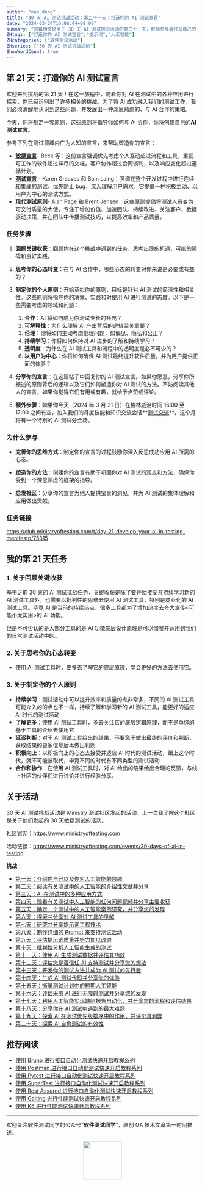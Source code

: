```yaml
---
author: "nao.deng"
title: "30 天 AI 测试挑战活动：第二十一天：打造你的 AI 测试宣言"
date: "2024-03-24T10:06:44+08:00"
summary: "这篇博文是关于 30 天 AI 测试挑战活动的第二十一天，鼓励参与者打造自己的 AI 测试宣言。文章可能包括作者对于 AI 测试的核心价值观、愿景和承诺的阐述，以及对于 AI 在测试中的应用原则和准则的思考。通过分享个人的 AI 测试宣言，读者将了解到作者对于 AI 在测试领域的重要性和应用价值的深刻理解，以及对于未来 AI 测试发展的愿景和期待。这个系列活动有望为测试专业人士提供一个表达个人观点和价值观的平台，并促进行业对于 AI 在测试中的发展和应用的深入讨论。"
ZHtags: ["打造你的 AI 测试宣言","提示词","人工智能"]
ZHcategories: ["软件测试活动"]
ZHseries: ["30 天 AI 测试挑战活动"]
ShowWordCount: true
---
```


## 第 21 天：打造你的 AI 测试宣言

欢迎来到挑战的第 21 天！在这一旅程中，随着你对 AI 在测试中的各种应用进行探索，你已经识别出了许多相关的挑战。为了将 AI 成功融入我们的测试工作，我们必须清醒地认识到这些问题，并发展出一种深思熟虑的、与 AI 合作的策略。

今天，你将制定一套原则，这些原则将指导你如何与 AI 协作，你将创建自己的**AI 测试宣言**。

参考下列在测试领域内广为人知的宣言，来帮助塑造你的宣言：

- **[敏捷宣言](https://agilemanifesto.org/)**- Beck 等：这份宣言强调优先考虑个人互动超过流程和工具，重视可工作的软件超过详尽的文档，客户协作超过合同谈判，以及响应变化超过遵循计划。
- **[测试宣言](https://luxoft-training.com/news/the-agile-testing-manifesto)** - Karen Greaves 和 Sam Laing：强调在整个开发过程中进行连续和集成的测试，优先防止 bug，深入理解用户需求。它提倡一种积极主动、以用户为中心的测试方式。
- **[现代测试原则](https://www.ministryoftesting.com/articles/the-modern-testing-principles)**- Alan Page 和 Brent Jensen：这些原则提倡将测试人员变为可交付质量的大使，专注于增加价值、加速团队、持续改进、关注客户、数据驱动决策，并在团队中传播测试技巧，以提高效率和产品质量。

### 任务步骤

1. **回顾关键收获**：回顾你在这个挑战中遇到的任务，思考出现的机遇、可能的障碍和良好实践。
2. **思考你的心态转变**：在与 AI 合作中，哪些心态的转变对你来说是必要或有益的？
3. **制定你的个人原则**：开始草拟你的原则，目标是针对 AI 测试的简洁性和相关性。这些原则将指导你的决策、实践和对使用 AI 进行测试的态度。以下是一些需要考虑的领域和问题：
   1. **合作**：AI 将如何成为你测试专长的补充？
   2. **可解释性**：为什么理解 AI 产出背后的逻辑至关重要？
   3. **伦理**：你将如何主动考虑伦理问题，如偏见、隐私和公正？
   4. **持续学习**：你将如何保持对 AI 进步的了解和持续学习？
   5. **透明度**：为什么在 AI 测试工具和流程中的透明度是必不可少的？
   6. **以用户为中心**：你将如何确保 AI 测试最终提升软件质量，并为用户提供正面的体验？
4. **分享你的宣言**：在这篇帖子中回复你的 AI 测试宣言。如果你愿意，分享你所概述的原则背后的逻辑以及它们如何塑造你对 AI 测试的方法。不妨阅读其他人的宣言，如果你觉得它们有用或有趣，就给予点赞或评论。

5. **额外步骤**：如果你今天（2024 年 3 月 21 日）在格林威治时间 16:00 至 17:00 之间有空，加入我们的月度技能和知识交流会话**[测试交流](https://www.ministryoftesting.com/events/test-exchange-march-2024)**。这个月将有一个特别的 AI 测试分会场。

### 为什么参与

- **完善你的思维方式**：制定你的宣言的过程鼓励你深入反思成功应用 AI 所需的心态。

- **塑造你的方法**：创建你的宣言有助于巩固你对 AI 测试的观点和方法，确保你受到一个深思熟虑的框架的指导。

- **启发社区**：分享你的宣言为他人提供宝贵的洞见，并为 AI 测试的集体理解和应用做出贡献。

### 任务链接

<https://club.ministryoftesting.com/t/day-21-develop-your-ai-in-testing-manifesto/75315>

## 我的第 21 天任务

### 1. 关于**回顾关键收获**

基于之前 20 天的 AI 测试挑战任务，关键收获是除了要开始接受并持续学习新的 AI 测试工具外，也需要以批判性的思维去使用 AI 测试工具，特别是商业化的 AI 测试工具。毕竟 AI 是当前的持续热点，很多工具都为了增加热度去夸大宣传<可能不太实用>的 AI 功能。

但是不可否认的是大部分工具的是 AI 功能底层设计原理是可以借鉴并运用到我们的日常测试活动中的。

### 2. 关于**思考你的心态转变**

- 使用 AI 测试工具时，要多去了解它的底层原理，学会更好的方法去使用它。

### 3. 关于**制定你的个人原则**

- **持续学习**：测试活动中可以提升效率和质量的点非常多，不同的 AI 测试工具可能介入的的点也不一样，持续了解和学习新的 AI 测试工具，能更好的适应 AI 时代的测试活动
- **了解更多**：使用 AI 测试工具时，多去关注它的底层逻辑原理，而不是单纯的基于工具的介绍去使用它
- **延迟判断**：对于 AI 测试工具给出的结果，不要急于做出最终的评价和判断，获取结果的更多信息后再做出判断
- **积极向上**：以积极向上的心态去接受并适应 AI 时代的测试活动，跟上这个时代，就不可能被取代，毕竟不同的时代有不同类型的测试活动
- **合作和协作**：在使用 AI 测试工具时，对 AI 给出的结果给出合理的反馈，与线上社区的伙伴们进行讨论并进行经验分享。

## 关于活动

30 天 AI 测试挑战活动是 Ministry 测试社区发起的活动，上一次我了解这个社区是关于他们发起的 30 天敏捷测试的活动。

社区官网：<https://www.ministryoftesting.com>

活动链接：<https://www.ministryoftesting.com/events/30-days-of-ai-in-testing>

**挑战**：

- [第一天：介绍你自己以及你对人工智能的兴趣](https://naodeng.com.cn/zh/posts/event/30-days-of-ai-in-testing-day-1-introduce-yourself-and-your-interest-in-ai/)
- [第二天：阅读有关测试中的人工智能的介绍性文章并分享](https://naodeng.com.cn/zh/posts/event/30-days-of-ai-in-testing-day-2-read-an-introductory-article-on-ai-in-testing-and-share-it/)
- [第三天：AI 在测试中的多种应用方式](https://naodeng.com.cn/zh/posts/event/30-days-of-ai-in-testing-day-3-list-ways-in-which-ai-is-used-in-testing/)
- [第四天：观看有关测试中人工智能的任何问题视频并分享主要收获](https://naodeng.com.cn/zh/posts/event/30-days-of-ai-in-testing-day-4-watch-the-ama-on-artificial-intelligence-in-testing-and-share-your-key-takeaway/)
- [第五天：确定一个测试中的人工智能案例研究，并分享您的发现](https://naodeng.com.cn/zh/posts/event/30-days-of-ai-in-testing-day-5-identify-a-case-study-on-ai-in-testing-and-share-your-findings/)
- [第六天：探索并分享对 AI 测试工具的见解](https://naodeng.com.cn/zh/posts/event/30-days-of-ai-in-testing-day-6-explore-and-share-insights-on-ai-testing-tools/)
- [第七天：研究并分享提示词工程技术](https://naodeng.com.cn/zh/posts/event/30-days-of-ai-in-testing-day-7-research-and-share-prompt-engineering-techniques/)
- [第八天：制作详细的 Prompt 来支持测试活动](https://naodeng.com.cn/zh/posts/event/30-days-of-ai-in-testing-day-8-craft-a-detailed-prompt-to-support-test-activities/)
- [第九天：评估提示词质量并努力加以改进](https://naodeng.com.cn/zh/posts/event/30-days-of-ai-in-testing-day-9-evaluate-prompt-quality-and-try-to-improve-it/)
- [第十天：批判性分析人工智能生成的测试](https://naodeng.com.cn/zh/posts/event/30-days-of-ai-in-testing-day-10-critically-analyse-ai-generated-tests/)
- [第十一天：使用 AI 生成测试数据并评估其功效](https://naodeng.com.cn/zh/posts/event/30-days-of-ai-in-testing-day-11-generate-test-data-using-ai-and-evaluate-its-efficacy/)
- [第十二天：评估您是否信任 AI 支持测试并分享您的想法](https://naodeng.com.cn/zh/posts/event/30-days-of-ai-in-testing-day-12-evaluate-whether-you-trust-ai-to-support-testing-and-share-your-thoughts/)
- [第十三天：开发你的测试方法并成为 AI 测试的先行者](https://naodeng.com.cn/zh/posts/event/30-days-of-ai-in-testing-day-13-develop-a-testing-approach-and-become-an-ai-in-testing-champion/)
- [第十四天：生成 AI 测试代码并分享你的体验](https://naodeng.com.cn/zh/posts/event/30-days-of-ai-in-testing-day-14-generate-ai-test-code-and-share-your-experience/)
- [第十五天：衡量测试计划中的短期人工智能](https://naodeng.com.cn/zh/posts/event/30-days-of-ai-in-testing-day-15-gauge-your-short-term-ai-in-testing-plans/)
- [第十六天：评估采用 AI 进行无障碍测试并分享您的发现](https://naodeng.com.cn/zh/posts/event/30-days-of-ai-in-testing-day-16-evaluate-adopting-ai-for-accessibility-testing-and-share-your-findings/)
- [第十七天：利用人工智能实现缺陷报告自动化，并分享您的流程和评估结果](https://naodeng.com.cn/zh/posts/event/30-days-of-ai-in-testing-day-17-automate-bug-reporting-with-ai-and-share-your-process-and-evaluation/)
- [第十八天：分享你在 AI 测试中遇到的最大难题](https://naodeng.com.cn/zh/posts/event/30-days-of-ai-in-testing-day-18-share-your-greatest-frustration-with-ai-in-testing/)
- [第十九天：探索 AI 在测试优先级排序中的作用，并评价其利弊](https://naodeng.com.cn/zh/posts/event/30-days-of-ai-in-testing-day-19-experiment-with-ai-for-test-prioritisation-and-evaluate-the-benefits-and-risks/)
- [第二十天：探索 AI 自愈测试的有效性](https://naodeng.com.cn/zh/posts/event/30-days-of-ai-in-testing-day-20-learn-about-ai-self-healing-tests-and-evaluate-how-effective-they-are/)

## 推荐阅读

- [使用 Bruno 进行接口自动化测试快速开启教程系列](https://naodeng.com.cn/zh/zhcategories/bruno/)
- [使用 Postman 进行接口自动化测试快速开启教程系列](https://naodeng.tech/zh/zhseries/postman-%E6%8E%A5%E5%8F%A3%E8%87%AA%E5%8A%A8%E5%8C%96%E6%B5%8B%E8%AF%95%E6%95%99%E7%A8%8B/)
- [使用 Pytest 进行接口自动化测试快速开启教程系列](https://naodeng.tech/zh/zhseries/pytest-%E6%8E%A5%E5%8F%A3%E8%87%AA%E5%8A%A8%E5%8C%96%E6%B5%8B%E8%AF%95%E6%95%99%E7%A8%8B/)
- [使用 SuperTest 进行接口自动化测试快速开启教程系列](https://naodeng.tech/zh/zhseries/supertest-%E6%8E%A5%E5%8F%A3%E8%87%AA%E5%8A%A8%E5%8C%96%E6%B5%8B%E8%AF%95%E6%95%99%E7%A8%8B/)
- [使用 Rest Assured 进行接口自动化测试快速开启教程系列](https://naodeng.tech/zh/zhseries/rest-assured-%E6%8E%A5%E5%8F%A3%E8%87%AA%E5%8A%A8%E5%8C%96%E6%B5%8B%E8%AF%95%E6%95%99%E7%A8%8B/)
- [使用 Galting 进行性能测试快速开启教程系列](https://naodeng.tech/zh/zhseries/gatling-%E6%80%A7%E8%83%BD%E6%B5%8B%E8%AF%95%E6%95%99%E7%A8%8B/)
- [使用 K6 进行性能测试快速开启教程系列](https://naodeng.com.cn/zh/zhseries/k6-%E6%80%A7%E8%83%BD%E6%B5%8B%E8%AF%95%E6%95%99%E7%A8%8B/)

---
欢迎关注软件测试同学的公众号“**软件测试同学**”，原创 QA 技术文章第一时间推送。
<!-- markdownlint-disable MD045 -->
<!-- markdownlint-disable MD033 -->
<center>
  <img src="https://cdn.jsdelivr.net/gh/naodeng/blogimg@master/uPic/2023112015'QR Code for 公众号.jpg" style="width: 100px;">
</center>
<!-- markdownlint-disable MD033 -->
<!-- markdownlint-disable MD045 -->